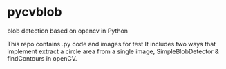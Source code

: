 # pycvblob
blob detection based on opencv in Python

This repo contains .py code and images for test
It includes two ways that implement extract a circle area from a single image, SimpleBlobDetector & findContours in openCV.
